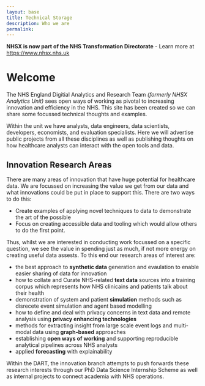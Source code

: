 ```yaml
---
layout: base 
title: Technical Storage
description: Who we are
permalink: 
---
```


**NHSX is now part of the NHS Transformation Directorate** - Learn more at <https://www.nhsx.nhs.uk>

<h1>Welcome</h1>

The NHS England Digitial Analytics and Research Team *(formerly NHSX Analytics Unit)* sees open ways of working as pivotal to increasing innovation and efficiency in the NHS.  This site has been created so we can share some focussed technical thoughts and examples.  

Within the unit we have analysts, data engineers, data scientists, developers, economists, and evaluation specialists.   Here we will advertise public projects from all these disciplines as well as publishing thoughts on how healthcare analysts can interact with the open tools and data.

## Innovation Research Areas   
There are many areas of innovation that have huge potential for healthcare data.  We are focussed on increasing the value we get from our data and what innovations could be put in place to support this.   There are two ways to do this:

- Create examples of applying novel techniques to data to demonstrate the art of the possible
- Focus on creating accessible data and tooling which would allow others to do the first point.

Thus, whilst we are interested in conducting work focussed on a specific question, we see the value in spending just as much, if not more energy on creating useful data assests.  To this end our research areas of interest are:

- the best approach to **synthetic data** generation and evaulation to enable easier sharing of data for innovation
- how to collate and Curate NHS-related **text data** sources into a training corpus which represents how NHS clinicains and patients talk about their health
- demonstration of system and patient **simulation** methods such as disrecete event simulation and agent based modelling 
- how to define and deal with privacy concerns in text data and remote analysis using **privacy enhancing technologies**
- methods for extracting insight from large scale event logs and multi-modal data using **graph-based** approaches
- establishing **open ways of working** and supporting reproducible analytical pipelines across NHS analysts
- applied **forecasting** with explainability

Within the DART, the innovation branch attempts to push forwards these research interests through our PhD Data Science Internship Scheme as well as internal projects to connect academia with NHS operations. 
